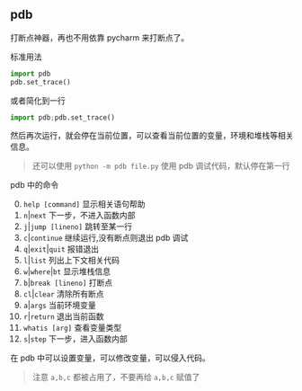 ## pdb

打断点神器，再也不用依靠 pycharm 来打断点了。

标准用法

```python
import pdb
pdb.set_trace()
```

或者简化到一行

```python
import pdb;pdb.set_trace()
```

然后再次运行，就会停在当前位置，可以查看当前位置的变量，环境和堆栈等相关信息。
> 还可以使用 `python -m pdb file.py` 使用 pdb 调试代码，默认停在第一行

pdb 中的命令

0. `help [command]` 显示相关语句帮助
1. `n`|`next` 下一步，不进入函数内部
7. `j`|`jump [lineno]` 跳转至某一行
2. `c`|`continue` 继续运行,没有断点则退出 pdb 调试
3. `q`|`exit`|`quit` 报错退出
4. `l`|`list` 列出上下文相关代码
5. `w`|`where`|`bt` 显示堆栈信息
6. `b`|`break [lineno]` 打断点
8. `cl`|`clear` 清除所有断点
9. `a`|`args` 当前环境变量
10. `r`|`return` 退出当前函数
11. `whatis [arg]` 查看变量类型
12. `s`|`step` 下一步，进入函数内部

在 pdb 中可以设置变量，可以修改变量，可以侵入代码。
> 注意 `a,b,c` 都被占用了，不要再给 `a,b,c` 赋值了

